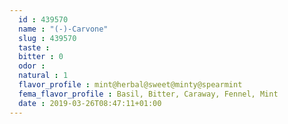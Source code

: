 ```yaml
---
  id : 439570
  name : "(-)-Carvone"
  slug : 439570
  taste : 
  bitter : 0
  odor : 
  natural : 1
  flavor_profile : mint@herbal@sweet@minty@spearmint
  fema_flavor_profile : Basil, Bitter, Caraway, Fennel, Mint
  date : 2019-03-26T08:47:11+01:00
---
```



